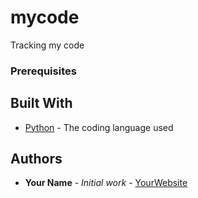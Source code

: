 # mycode
Tracking my code
### Prerequisites
## Built With

* [Python](https://www.python.org/) - The coding language used

## Authors

* **Your Name** - *Initial work* - [YourWebsite](https://example.com/)
